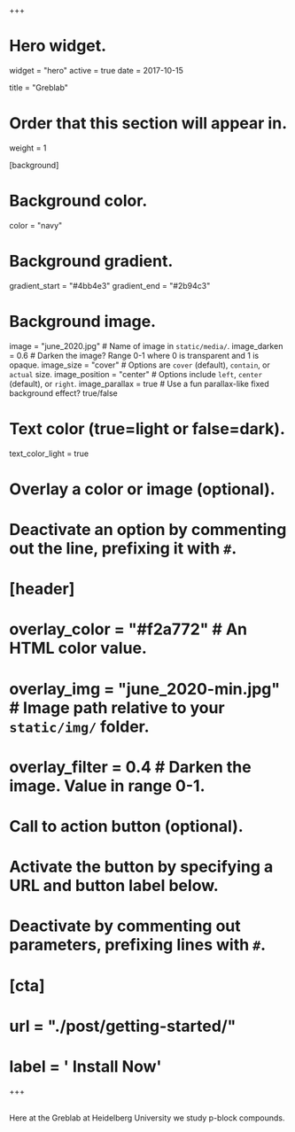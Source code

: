 +++
# Hero widget.
widget = "hero"
active = true
date = 2017-10-15

title = "Greblab"
# Order that this section will appear in.
weight = 1

[background]
  # Background color.
  color = "navy"
  
  # Background gradient.
  gradient_start = "#4bb4e3"
  gradient_end = "#2b94c3"
  
  # Background image.
  image = "june_2020.jpg"  # Name of image in `static/media/`.
  image_darken = 0.6  # Darken the image? Range 0-1 where 0 is transparent and 1 is opaque.
  image_size = "cover"  #  Options are `cover` (default), `contain`, or `actual` size.
  image_position = "center"  # Options include `left`, `center` (default), or `right`.
  image_parallax = true  # Use a fun parallax-like fixed background effect? true/false

  # Text color (true=light or false=dark).
  text_color_light = true
# Overlay a color or image (optional).
#   Deactivate an option by commenting out the line, prefixing it with `#`.
# [header]
  # overlay_color = "#f2a772"  # An HTML color value.
  # overlay_img = "june_2020-min.jpg"  # Image path relative to your `static/img/` folder.
  # overlay_filter = 0.4  # Darken the image. Value in range 0-1.

# Call to action button (optional).
#   Activate the button by specifying a URL and button label below.
#   Deactivate by commenting out parameters, prefixing lines with `#`.
# [cta]
  # url = "./post/getting-started/"
  # label = '<i class="fa fa-download"></i> Install Now'
+++

<br>
Here at the Greblab at Heidelberg University we study p-block compounds. 
